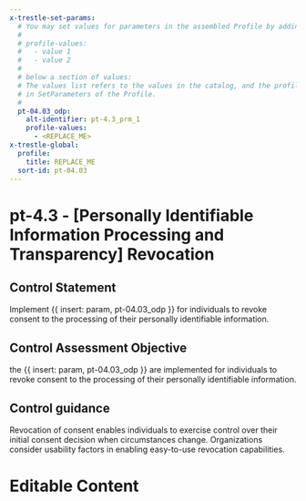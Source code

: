 ```yaml
---
x-trestle-set-params:
  # You may set values for parameters in the assembled Profile by adding
  #
  # profile-values:
  #   - value 1
  #   - value 2
  #
  # below a section of values:
  # The values list refers to the values in the catalog, and the profile-values represent values
  # in SetParameters of the Profile.
  #
  pt-04.03_odp:
    alt-identifier: pt-4.3_prm_1
    profile-values:
      - <REPLACE_ME>
x-trestle-global:
  profile:
    title: REPLACE_ME
  sort-id: pt-04.03
---
```


# pt-4.3 - \[Personally Identifiable Information Processing and Transparency\] Revocation

## Control Statement

Implement {{ insert: param, pt-04.03_odp }} for individuals to revoke consent to the processing of their personally identifiable information.

## Control Assessment Objective

the {{ insert: param, pt-04.03_odp }} are implemented for individuals to revoke consent to the processing of their personally identifiable information.

## Control guidance

Revocation of consent enables individuals to exercise control over their initial consent decision when circumstances change. Organizations consider usability factors in enabling easy-to-use revocation capabilities.

# Editable Content

<!-- Make additions and edits below -->
<!-- The above represents the contents of the control as received by the profile, prior to additions. -->
<!-- If the profile makes additions to the control, they will appear below. -->
<!-- The above markdown may not be edited but you may edit the content below, and/or introduce new additions to be made by the profile. -->
<!-- If there is a yaml header at the top, parameter values may be edited. Use --set-parameters to incorporate the changes during assembly. -->
<!-- The content here will then replace what is in the profile for this control, after running profile-assemble. -->
<!-- The current profile has no added parts for this control, but you may add new ones here. -->
<!-- Each addition must have a heading either of the form ## Control my_addition_name -->
<!-- or ## Part a. (where the a. refers to one of the control statement labels.) -->
<!-- "## Control" parts are new parts added after the statement part. -->
<!-- "## Part" parts are new parts added into the top-level statement part with that label. -->
<!-- Subparts may be added with nested hash levels of the form ### My Subpart Name -->
<!-- underneath the parent ## Control or ## Part being added -->
<!-- See https://ibm.github.io/compliance-trestle/tutorials/ssp_profile_catalog_authoring/ssp_profile_catalog_authoring for guidance. -->
